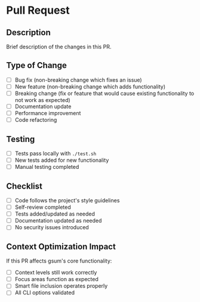 # Pull Request

## Description
Brief description of the changes in this PR.

## Type of Change
- [ ] Bug fix (non-breaking change which fixes an issue)
- [ ] New feature (non-breaking change which adds functionality)
- [ ] Breaking change (fix or feature that would cause existing functionality to not work as expected)
- [ ] Documentation update
- [ ] Performance improvement
- [ ] Code refactoring

## Testing
- [ ] Tests pass locally with `./test.sh`
- [ ] New tests added for new functionality
- [ ] Manual testing completed

## Checklist
- [ ] Code follows the project's style guidelines
- [ ] Self-review completed
- [ ] Tests added/updated as needed
- [ ] Documentation updated as needed
- [ ] No security issues introduced

## Context Optimization Impact
If this PR affects gsum's core functionality:
- [ ] Context levels still work correctly
- [ ] Focus areas function as expected
- [ ] Smart file inclusion operates properly
- [ ] All CLI options validated